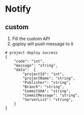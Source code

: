 # Notify

## custom

1. Fill the custom API
2. goploy will push message to it

```
# project deploy success
{
    "code": "int",
    "message": "string",
    "data":  {
        "projectId": "int",
        "projectName": "string",
        "Publisher": "string",
        "Branch": "string",
        "CommitSHA": "string",
        "CommitMessage": "string",
        "ServerList": "string",
    }
}
```


